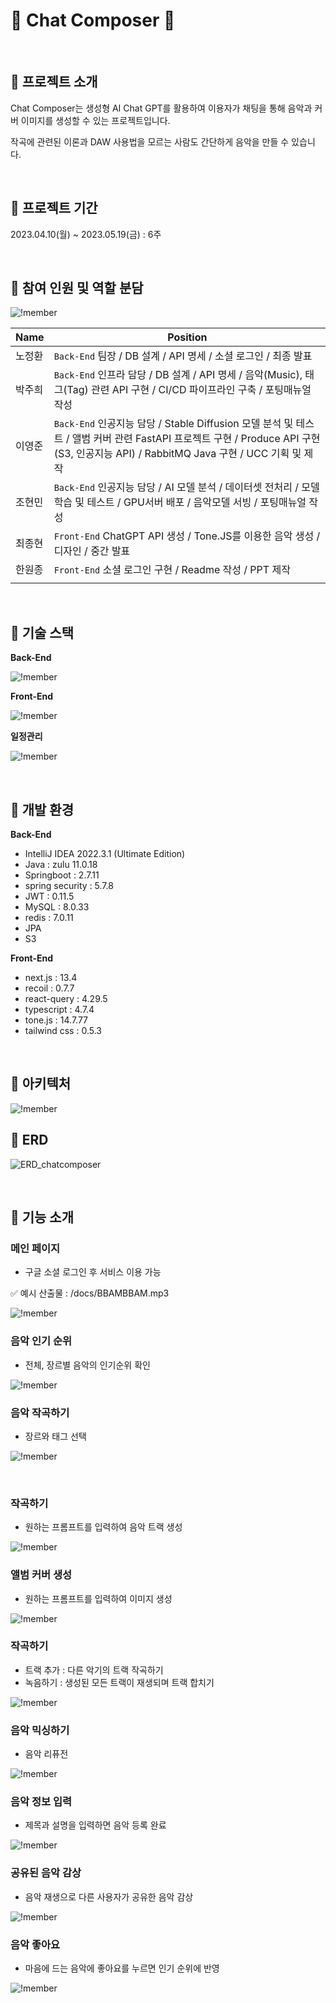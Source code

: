 # :musical_keyboard: Chat Composer :musical_keyboard:

<br/>

## :musical_note: 프로젝트 소개

Chat Composer는 생성형 AI Chat GPT를 활용하여 이용자가 채팅을 통해 음악과 커버 이미지를 생성할 수 있는 프로젝트입니다.

작곡에 관련된 이론과 DAW 사용법을 모르는 사람도 간단하게 음악을 만들 수 있습니다.

<br/>

## :musical_note: 프로젝트 기간

2023.04.10(월) ~ 2023.05.19(금) : 6주

<br/>

## :musical_note: 참여 인원 및 역할 분담

![!member](./docs/member.png)

| Name   | Position                                                                                                                                                                            |
| ------ | ----------------------------------------------------------------------------------------------------------------------------------------------------------------------------------- |
| 노정환 | `Back-End` 팀장 / DB 설계 / API 명세 / 소셜 로그인 / 최종 발표                                                                                                                      |
| 박주희 | `Back-End` 인프라 담당 / DB 설계 / API 명세 / 음악(Music), 태그(Tag) 관련 API 구현 / CI/CD 파이프라인 구축 / 포팅매뉴얼 작성                                                        |
| 이영준 | `Back-End` 인공지능 담당 / Stable Diffusion 모델 분석 및 테스트 / 앨범 커버 관련 FastAPI 프로젝트 구현 / Produce API 구현(S3, 인공지능 API) / RabbitMQ Java 구현 / UCC 기획 및 제작 |
| 조현민 | `Back-End` 인공지능 담당 / AI 모델 분석 / 데이터셋 전처리 / 모델 학습 및 테스트 / GPU서버 배포 / 음악모델 서빙 / 포팅매뉴얼 작성                                                    |
| 최종현 | `Front-End` ChatGPT API 생성 / Tone.JS를 이용한 음악 생성 / 디자인 / 중간 발표                                                                                                      |
| 한원종 | `Front-End` 소셜 로그인 구현 / Readme 작성 / PPT 제작                                                                                                                               |
|        |

<br/>

## :musical_note: 기술 스택

**Back-End**

![!member](./docs/backstack.png)

**Front-End**

![!member](./docs/frontstack.png)

**일정관리**

![!member](./docs/costack.png)

<br/>

## :musical_note: 개발 환경

**Back-End**

-   IntelliJ IDEA 2022.3.1 (Ultimate Edition)
-   Java : zulu 11.0.18
-   Springboot : 2.7.11
-   spring security : 5.7.8
-   JWT : 0.11.5
-   MySQL : 8.0.33
-   redis : 7.0.11
-   JPA
-   S3

**Front-End**

-   next.js : 13.4
-   recoil : 0.7.7
-   react-query : 4.29.5
-   typescript : 4.7.4
-   tone.js : 14.7.77
-   tailwind css : 0.5.3

<br/>

## :musical_note: 아키텍처

![!member](./docs/architecture.png)

## :musical_note: ERD

![ERD_chatcomposer](./docs/ERD_chatcomposer.png)

<br/>

## :musical_note: 기능 소개

### 메인 페이지

-   구글 소셜 로그인 후 서비스 이용 가능

:white_check_mark: 예시 산출물 : /docs/BBAMBBAM.mp3

![!member](./docs/1.gif)

### 음악 인기 순위

-   전체, 장르별 음악의 인기순위 확인

![!member](./docs/2.gif)

### 음악 작곡하기

-   장르와 태그 선택

![!member](./docs/3.gif)

<br/>

### 작곡하기

-   원하는 프롬프트를 입력하여 음악 트랙 생성

![!member](./docs/4.gif)

### 앨범 커버 생성

-   원하는 프롬프트를 입력하여 이미지 생성

![!member](./docs/5.gif)

### 작곡하기

-   트랙 추가 : 다른 악기의 트랙 작곡하기
-   녹음하기 : 생성된 모든 트랙이 재생되며 트랙 합치기

![!member](./docs/6.gif)

### 음악 믹싱하기

-   음악 리퓨전

![!member](./docs/7.gif)

### 음악 정보 입력

-   제목과 설명을 입력하면 음악 등록 완료

![!member](./docs/8.gif)

### 공유된 음악 감상

-   음악 재생으로 다른 사용자가 공유한 음악 감상

![!member](./docs/9.gif)

### 음악 좋아요

-   마음에 드는 음악에 좋아요를 누르면 인기 순위에 반영

![!member](./docs/10.gif)
